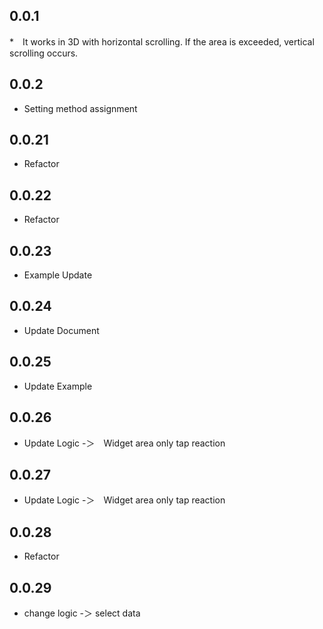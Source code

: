 ## 0.0.1

*　It works in 3D with horizontal scrolling. If the area is exceeded, vertical scrolling occurs.

## 0.0.2

* Setting method assignment

## 0.0.21

* Refactor

## 0.0.22

* Refactor

## 0.0.23

* Example Update

## 0.0.24

* Update Document

## 0.0.25

* Update Example

## 0.0.26

* Update Logic -＞　Widget area only tap reaction

## 0.0.27

* Update Logic -＞　Widget area only tap reaction

## 0.0.28

* Refactor

## 0.0.29

* change logic -＞ select data